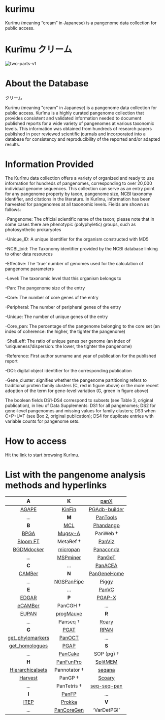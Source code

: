 # kurimu
Kurīmu (meaning “cream” in Japanese) is a pangenome data collection for public access.

<!--- Access [here](https://alexanmv.github.io/Kurimu.github.io/) --->
# Kurīmu クリーム
![two-parts-v1](https://github.com/alexanmv/try1.github.io/assets/56640707/46531437-4246-4217-a932-07d81712711b)

# About the Database

クリーム


Kurīmu (meaning "cream" in Japanese) is a pangenome data collection for public access. Kurīmu is a highly curated pangenome collection that provides consistent and validated information needed to document published reports for a wide variety of pangenomes at various taxonomic levels. This information was obtained from hundreds of research papers published in peer reviewed scientific journals and incorporated into a database for consistency and reproducibility of the reported and/or adapted results.


# Information Provided

The Kurīmu data collection offers a variety of organized and ready to use information for hundreds of pangenomes, corresponding to over 20,000 individual genome sequences. This collection can serve as an entry point for any pangenome property by taxon, pangenome size, NCBI taxonomy identifier, and citations in the literature. In Kurīmu, information has been harvested for pangenomes at all taxonomic levels. Fields are shown as follows:

-Pangenome: The official scientific name of the taxon; please note that in some cases there are phenotypic (polyphyletic) groups, such as photosynthetic prokaryotes

-Unique_ID: A unique identifier for the organism constructed with MD5

-NCBI_txid: The Taxonomy identifier provided by the NCBI database linking to other data resources

-Effective: The ‘true’ number of genomes used for the calculation of pangenome parameters

-Level: The taxonomic level that this organism belongs to

-Pan: The pangenome size of the entry

-Core: The number of core genes of the entry

-Peripheral: The number of peripheral genes of the entry

-Unique: The number of unique genes of the entry

-Core_pan: The percentage of the pangenome belonging to the core set (an index of coherence: the higher, the tighter the pangenome)

-Shell_eff: The ratio of unique genes per genome (an index of ‘uniqueness’/dispersion: the lower, the tighter the pangenome)

-Reference: First author surname and year of publication for the published report

-DOI: digital object identifier for the corresponding publication

-Gene_cluster: signifies whether the pangenome partitioning refers to traditional protein family clusters (C, red in figure above) or the more recent adoption of the term for gene-level variation (G, green in figure above)

The boolean fields DS1-DS4 correspond to subsets (see Table 3, original publication), in lieu of Data Supplements: DS1 for all pangenomes; DS2 for gene-level pangenomes and missing values for family clusters; DS3 when C+P+U=T (see Box 2, original publication); DS4 for duplicate entries with variable counts for pangenome sets.

# How to access

Hit the [link](https://bcpl-certh.github.io/kurimu/) to start browsing Kurīmu.

# List with the pangenome analysis methods and hyperlinks

|A                                             |K|<span style="font-weight:normal">[panX](https://pangenome.org/)</span>|                                                                                      
| :--------------------------------------------: | :--------------------------------------------: | :--------------------------------------------: |                                                                                       
|[AGAPE](https://github.com/yeastgenome/AGAPE) | [KinFin](https://github.com/DRL/kinfin)|[PGAdb-builder](http://wgmlstdb.imst.nsysu.edu.tw/)|                              
|...|**M**|[PanTools](https://github.com/sheikhizadeh/pantools)|                                      
|**B**|[MCL](http://micans.org/mcl/)|[Phandango](https://github.com/jameshadfield/phandango)|                                      
|[BPGA](https://sourceforge.net/projects/bpgatool/)|[Mugsy-A](https://mugsy.sourceforge.net/)|PanWeb †|                                 
|[Bloom FT](https://github.com/GuillaumeHolley/BloomFilterTrie)|MetaRef †|[PanViz](https://github.com/thomasp85/PanViz)|                     
|[BGDMdocker](https://github.com/cgwyx/debian_prokka_panx_antismash_biodocker/)|[micropan](https://cran.r-project.org/web/packages/micropan/index.html)|[Panaconda](https://github.com/aswarren/pangenome_graphs)|                                          
|...|[MSPminer](https://www.enterome.com/downloads/)|[PanGeT](https://github.com/PanGeTv1/PanGeT)|                                                                                  
|**C**|...|[PanACEA](https://github.com/JCVenterInstitute/PanACEA/)|                                                                                   
|[CAMBer](http://bioputer.mimuw.edu.pl/camber/)|**N**|[PanGeneHome](https://pangenehome.lmge.uca.fr/)|                                      
|...|[NGSPanPipe](https://github.com/Biomedinformatics/NGSPanPipe)|[Piggy](https://github.com/harry-thorpe/piggy)|                                                                                 
|**E**|...|[PanVC](https://gitlab.com/dvalenzu/PanVC)|                                                                                    
|[EDGAR](https://www.uni-giessen.de/de/fbz/fb08/Inst/bioinformatik/software/EDGAR)|**P**|[PGAP-X](https://pgapx.zhaopage.com/)|   
|[eCAMBer](http://bioputer.mimuw.edu.pl/ecamber/)|PanCGH †|...|                                    
|[EUPAN](https://cgm.sjtu.edu.cn/eupan/index.html)|[progMauve](https://darlinglab.org/mauve/mauve.html)|**R**|                                 
|...|Panseq †|[Roary](http://sanger-pathogens.github.io/Roary/)|                                                                                 
|**G**|[PGAT](http://tools.uwgenomics.org/pgat/)|[RPAN](http://cgm.sjtu.edu.cn/3kricedb/)|                                                                                   
|[get_phylomarkers](https://github.com/vinuesa/get_phylomarkers)|[PanOCT](https://sourceforge.net/projects/panoct/)|...|                      
|[get_homologues](https://github.com/eead-csic-compbio/get_homologues)|[PGAP](https://sourceforge.net/projects/pgap/)|**S**|                
|...|[PanCake](https://bitbucket.org/CorinnaErnst/pancake/wiki/Home)|SOP (pg) †| 
|**H**|[PanFunPro](https://zenodo.org/record/7583)|[SplitMEM](https://sourceforge.net/projects/splitmem/)|
|[Hierarchicalsets](https://cran.r-project.org/web/packages/hierarchicalSets/index.html)|Pannotator †|[seqana](https://www.uni-ulm.de/en/in/institute-of-theoretical-computer-science/research/seqana.html)|
|[Harvest](https://github.com/marbl/harvest)|PanGP †|[Scoary](https://github.com/AdmiralenOla/Scoary)|
|...|PanTetris †|[seq-seq-pan](https://gitlab.com/rki_bioinformatics/seq-seq-pan)|
|**I**|[PanFP](https://github.com/srjun/PanFP)|...|
|[ITEP](https://hood-price.isbscience.org/)|[Prokka](http://www.vicbioinformatics.com/software.prokka.shtml)|**V**|
|...|[PanCoreGen](https://sourceforge.net/projects/pancoregen1/)|‘VarDetPGI’|
